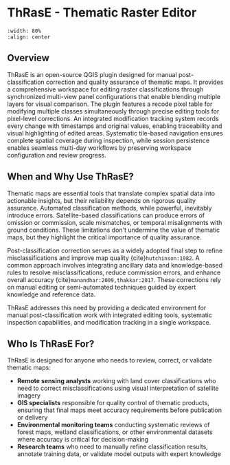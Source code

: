 # ThRasE - Thematic Raster Editor

```{image} images/overview.webp
:width: 80%
:align: center
```

## Overview

ThRasE is an open-source QGIS plugin designed for manual post-classification correction and quality assurance of thematic maps. It provides a comprehensive workspace for editing raster classifications through synchronized multi-view panel configurations that enable blending multiple layers for visual comparison. The plugin features a recode pixel table for modifying multiple classes simultaneously through precise editing tools for pixel-level corrections. An integrated modification tracking system records every change with timestamps and original values, enabling traceability and visual highlighting of edited areas. Systematic tile-based navigation ensures complete spatial coverage during inspection, while session persistence enables seamless multi-day workflows by preserving workspace configuration and review progress.

## When and Why Use ThRasE?

Thematic maps are essential tools that translate complex spatial data into actionable insights, but their reliability depends on rigorous quality assurance. Automated classification methods, while powerful, inevitably introduce errors. Satellite-based classifications can produce errors of omission or commission, scale mismatches, or temporal misalignments with ground conditions. These limitations don't undermine the value of thematic maps, but they highlight the critical importance of quality assurance.

Post-classification correction serves as a widely adopted final step to refine misclassifications and improve map quality {cite}`hutchinson:1982`. A common approach involves integrating ancillary data and knowledge-based rules to resolve misclassifications, reduce commission errors, and enhance overall accuracy {cite}`manandhar:2009,thakkar:2017`. These corrections rely on manual editing or semi-automated techniques guided by expert knowledge and reference data.

ThRasE addresses this need by providing a dedicated environment for manual post-classification work with integrated editing tools, systematic inspection capabilities, and modification tracking in a single workspace.

## Who Is ThRasE For?

ThRasE is designed for anyone who needs to review, correct, or validate thematic maps:

- **Remote sensing analysts** working with land cover classifications who need to correct misclassifications using visual interpretation of satellite imagery
- **GIS specialists** responsible for quality control of thematic products, ensuring that final maps meet accuracy requirements before publication or delivery
- **Environmental monitoring teams** conducting systematic reviews of forest maps, wetland classifications, or other environmental datasets where accuracy is critical for decision-making
- **Research teams** who need to manually refine classification results, annotate training data, or validate model outputs with expert knowledge
